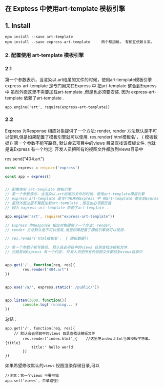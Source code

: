 ## 在 Exptess 中使用art-template 模板引擎

## 1. Install

```
npm install --save art-template
npm install --save express-art-template     两个都加载， 有相互依赖关系。
```

### 2. 配置使用 art-template 模板引擎

### 2.1 

第一个参数表示，当渲染以.art结尾的文件的时候，使用art-template模板引擎
express-art-template 是专门用来在Express 中 把art-template 整合到Express 中
虽然外面这里不需要加载art-template ,但是也必须要安装.
因为 express-art-template 依赖了art-template .

```
app.engine('art', require(express-art-template))
```

### 2.2

Express 为Response 相应对象提供了一个方法: render,
render 方法默认是不可以使用,但是如果配置了模板引擎就可以使用.
res.render('html模板名'， { 模板数据})
第一个参数不能写路径, 默认会去项目中的views 目录查找该模板文件.
也就是说Express 有一个约定: 开发人员把所有的视图文件都放到views目录中

 res.send("404.art")

```js
const express = require('express')

const app = express() 


// 配置使用 art-template 模板引擎
// 第一个参数表示，当渲染以.art结尾的文件的时候，使用art-template模板引擎
// express-art-template 是专门用来在Express 中 把art-template 整合到Express 中
// 虽然外面这里不需要加载art-template ,但是也必须要安装.
// 因为 express-art-template 依赖了art-template .

app.engine('art', require("express-art-template"))

// Express 为Response 相应对象提供了一个方法: render,
// render 方法默认是不可以使用,但是如果配置了模板引擎就可以使用.

// res.render('html模板名'， { 模板数据})

// 第一个参数不能写路径, 默认会去项目中的views 目录查找该模板文件.
// 也就是说Express 有一个约定: 开发人员把所有的视图文件都放到views目录中


app.get('/', function(req, res){
        res.render("404.art")
})


app.use('/a/', express.static('./public/'))


app.listen(3000, function(){
        console.log('running...')
})

```



总结：

```
app.get('/', function(req, res){
	// 默认会去项目中的views 目录查找该模板文件
        res.render('index.html',{    //这里吧index.html当做模板字符串。 {title}
			title:' hello world'
		})
})

```

如果希望修改默认的`views` 视图渲染存储目录,可以

```
//注意：第一个views 不要写错
app.set('views', 目录路径)
```


